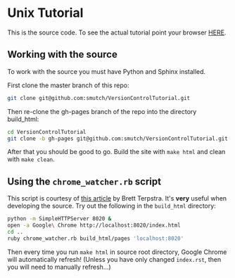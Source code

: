 Unix Tutorial
=============

This is the source code.  To see the actual tutorial point your browser [HERE](http://smutch.github.com/VersionControlTutorial).

Working with the source
-----------------------

To work with the source you must have Python and Sphinx installed.

First clone the master branch of this repo:

```bash
git clone git@github.com:smutch/VersionControlTutorial.git
```

Then re-clone the gh-pages branch of the repo into the directory build\_html:

```bash
cd VersionControlTutorial
git clone -b gh-pages git@github.com:smutch/VersionControlTutorial.git build_html
```

After that you should be good to go.  Build the site with `make html` and clean with `make clean`.


Using the `chrome_watcher.rb` script
------------------------------------

This script is courtesy of [this article](http://brettterpstra.com/2011/03/07/watch-for-file-changes-and-refresh-your-browser-automatically/) by Brett Terpstra.  It's **very** useful when developing the source.  Try out the following in the `build_html` directory:

```bash
python -m SimpleHTTPServer 8020 &
open -a Google\ Chrome http://localhost:8020/index.html
cd ..
ruby chrome_watcher.rb build_html/pages 'localhost:8020'
```

Then every time you run `make html` in source root directory, Google Chrome will automatically refresh! (Unless you have only changed `index.rst`, then you will need to manually refresh...)

